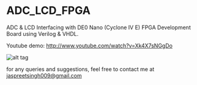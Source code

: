 ADC_LCD_FPGA
============

ADC & LCD Interfacing with DE0 Nano (Cyclone IV E) FPGA Development Board using Verilog & VHDL.

Youtube demo: http://www.youtube.com/watch?v=Xk4X7sNGgDo

![alt tag](http://s27.postimg.org/gisofkzoz/ADC_LCD.png)

for any queries and suggestions, feel free to contact me at jaspreetsingh009@gmail.com
